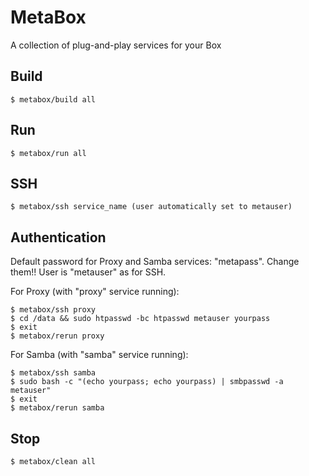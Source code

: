 # MetaBox
A collection of plug-and-play services for your Box



## Build

    $ metabox/build all

## Run

    $ metabox/run all

## SSH

    $ metabox/ssh service_name (user automatically set to metauser)


## Authentication

Default password for Proxy and Samba services: "metapass". Change them!! User is "metauser" as for SSH.

For Proxy (with "proxy" service running):

    $ metabox/ssh proxy
    $ cd /data && sudo htpasswd -bc htpasswd metauser yourpass
    $ exit
    $ metabox/rerun proxy

For Samba (with "samba" service running):

    $ metabox/ssh samba
    $ sudo bash -c "(echo yourpass; echo yourpass) | smbpasswd -a metauser"
    $ exit
    $ metabox/rerun samba

## Stop

    $ metabox/clean all

